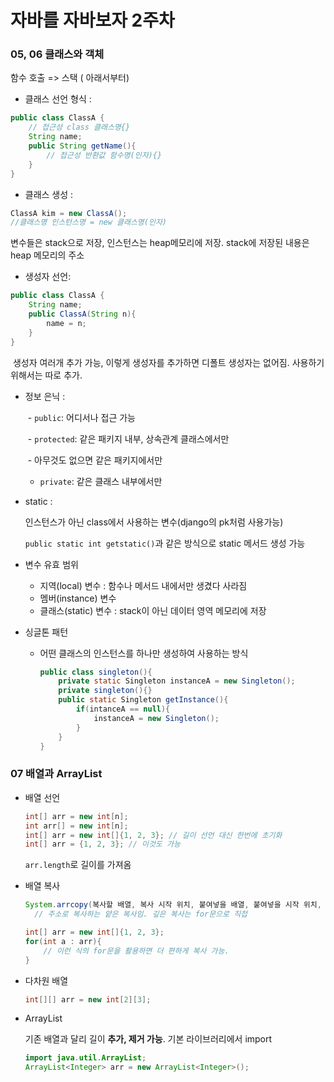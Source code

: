 # 자바를 자바보자 2주차

### 05, 06 클래스와 객체

함수 호출 => 스택 ( 아래서부터)



- 클래스 선언 형식 : 

```java
public class ClassA {
    // 접근성 class 클래스명{}
    String name;
    public String getName(){
        // 접근성 반환값 함수명(인자){}
    }
}
```

- 클래스 생성 :

```java
ClassA kim = new ClassA();
//클래스명 인스턴스명 = new 클래스명(인자)
```

변수들은 stack으로 저장, 인스턴스는 heap메모리에 저장. stack에 저장된 내용은 heap 메모리의 주소



- 생성자 선언:

```java
public class ClassA {
   	String name;
    public ClassA(String n){
        name = n;
    }
}
```

​	생성자 여러개 추가 가능, 이렇게 생성자를 추가하면 디폴트 생성자는 없어짐. 사용하기 위해서는 따로 추가.

- 정보 은닉 :

  ​	- `public`: 어디서나 접근 가능

  ​	- `protected`: 같은 패키지 내부, 상속관계 클래스에서만

  ​	- 아무것도 없으면 같은 패키지에서만

   - `private`: 같은 클래스 내부에서만

- static :

  인스턴스가 아닌 class에서 사용하는 변수(django의 pk처럼 사용가능)

  `public static int getstatic()`과 같은 방식으로 static 메서드 생성 가능

- 변수 유효 범위

  - 지역(local) 변수 : 함수나 메서드 내에서만 생겼다 사라짐
  - 멤버(instance) 변수
  - 클래스(static) 변수 : stack이 아닌 데이터 영역 메모리에 저장

- 싱글톤 패턴

  - 어떤 클래스의 인스턴스를 하나만 생성하여 사용하는 방식

    ```java
    public class singleton(){
        private static Singleton instanceA = new Singleton();
        private singleton(){}
        public static Singleton getInstance(){
            if(intanceA == null){
                instanceA = new Singleton();
            }
        }
    }
    ```

### 07 배열과 ArrayList

- 배열 선언

  ```java
  int[] arr = new int[n];
  int arr[] = new int[n];
  int[] arr = new int[]{1, 2, 3}; // 길이 선언 대신 한번에 초기화
  int[] arr = {1, 2, 3}; // 이것도 가능
  ```

  `arr.length`로 길이를 가져옴

- 배열 복사

  ```java
  System.arrcopy(복사할 배열, 복사 시작 위치, 붙여넣을 배열, 붙여넣을 시작 위치, 복사할 개수)
  	// 주소로 복사하는 얕은 복사임. 깊은 복사는 for문으로 직접
  ```

  ```java
  int[] arr = new int[]{1, 2, 3};
  for(int a : arr){
      // 이런 식의 for문을 활용하면 더 편하게 복사 가능.
  }
  ```

- 다차원 배열

  ```java
  int[][] arr = new int[2][3];
  ```

- ArrayList

  기존 배열과 달리 길이 **추가, 제거 가능**. 기본 라이브러리에서 import

  ```java
  import java.util.ArrayList;
  ArrayList<Integer> arr = new ArrayList<Integer>();
  ```

